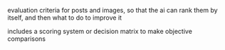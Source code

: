 evaluation criteria for posts and images, so that the ai can rank them by itself, and then what to do to improve it

 includes a scoring system or decision matrix to make objective comparisons